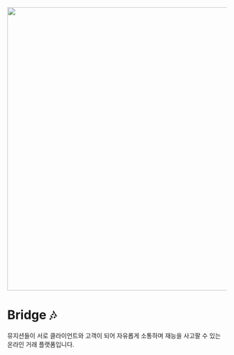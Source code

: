 <img src="https://github.com/user-attachments/assets/f06a4322-2ef4-40d6-b130-15334cbc990b" width="650"/>

# Bridge 🎶  
뮤지션들이 서로 클라이언트와 고객이 되어 자유롭게 소통하며 재능을 사고팔 수 있는 온라인 거래 플랫폼입니다.  

 



